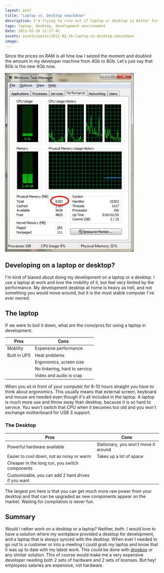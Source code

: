 ```yaml
---
layout: post
title: "Laptop vs. Desktop smackdown"
description: I'm trying to rule out if laptop or desktop is better for software development. Having used both I'm sorting out the pros and cons in this article.
tags: laptop, desktop, development environment
date: 2011-02-26 11:27:41
assets: assets/posts/2011-02-26-laptop-vs-desktop-smackdown
image: 
---
```


Since the prices on RAM is all time low I seized the moment and doubled the amount in my developer machine from 4Gb to 8Gb. Let's just say that 8Gb is the new 4Gb now.

![8Gb RAM visible in the task manager](/assets/posts/2011-02-26-laptop-vs-desktop-smackdown/taskmanager.png)

## Developing on a laptop or desktop?

I'm kind of biased about doing my development on a laptop or a desktop. I use a laptop at work and love the mobility of it, but feel very limited by the performance. My development desktop at home is heavy as hell, and not something you would move around, but it is the most stable computer I've ever owned.

## The laptop

If we were to boil it down, what are the cons/pros for using a laptop in development.

| Pros         | Cons                          |
| ------------ | ----------------------------- |
| Mobility     | Expensive performance         |
| Built in UPS | Heat problems                 |
|              | Ergonomics, screen size       |
|              | No tinkering, hard to service |
|              | Video and audio is crap       |

When you sit in front of your computer for 8-10 hours straight you have to think about ergonomics. This usually means that external screen, keyboard and mouse are needed even though it's all included in the laptop.  A laptop is much more use and throw away than desktop, because it is so hard to service. You won't switch that CPU when it becomes too old and you won't exchange motherboard for USB 3 support.

### The Desktop

| Pros                                                | Cons                                 |
| --------------------------------------------------- | ------------------------------------ |
| Powerful hardware available                         | Stationary, you won't move it around |
| Easier to cool down, not as noisy or warm           | Takes up a lot of space              |
| Cheaper in the long run, you switch components      |                                      |
| Customizable, you can add 2 hard drives if you want |                                      |

The largest pro here is that you can get much more raw power from your desktop and that can be upgraded as new components appear on the market. Waiting for compilation is never fun.

## Summary

Would I rather work on a desktop or a laptop? Neither, both. I would love to have a solution where my workplace provided a desktop for development, and a laptop that is always synced with the desktop. When ever I needed to go out to a customer or into a meeting I could grab my laptop and know that it was up to date with my latest work. This could be done with [dropbox](http://www.dropbox.com) or any similar solution.  This of course would make me a very expensive developer needing both 2 sets of hardware and 2 sets of licenses. But hey! employees salaries are expensive, not hardware.
